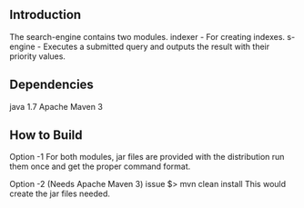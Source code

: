 Introduction
-------------

The search-engine contains two modules.
indexer - For creating indexes.
s-engine - Executes a submitted query and outputs the result with their priority values.

Dependencies
-------------
java 1.7
Apache Maven 3

How to Build
--------------

Option -1
For both modules, jar files are provided with the distribution run them once and get the proper command format.

Option -2 (Needs Apache Maven 3)
issue $> mvn clean install
This would create the jar files needed.
